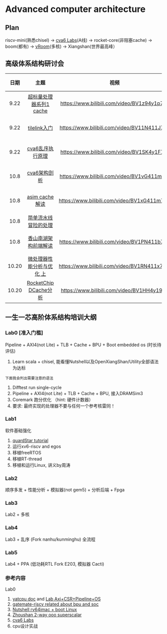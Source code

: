 # Advanced computer architecture



## Plan

riscv-mini(熟悉chisel) -> [cva6 Labs](https://github.com/sifferman/labs-with-cva6)(A线) -> rocket-core(非阻塞cache) -> boom(都有) -> [vRoom](https://github.com/MoonbaseOtago/vroom)(多核) -> Xiangshan(世界最高峰）




## 高级体系结构研讨会

| 日期 |                             主题                             |                    视频                     |  成员  |
| :--: | :----------------------------------------------------------: | :-----------------------------------------: | :----: |
| 9.22 |    [超标量处理器系列1 cache](./超标量处理器设计/cache.md)    | https://www.bilibili.com/video/BV1z94y1p7kc | 段震伟 |
| 9.22 | [tilelink入门](https://sagca6ucd2p.feishu.cn/docx/TbABd17ZYoryH8xpWNHcyL73noe) | https://www.bilibili.com/video/BV11N411J7Ty | 丁庆辰 |
| 9.22 |         [cva6乱序执行原理](cva6/cva6乱序执行原理.md)         | https://www.bilibili.com/video/BV1SK4y1F76t | 李子龙 |
| 10.8 |    [cva6架构剖析](./cva6/cva6.md)                | https://www.bilibili.com/video/BV1vG411m7Ft   |唐德宇 |
| 10.8 |    [asim cache解读](./asim/asim.md)              | https://www.bilibili.com/video/BV1xG411m75R  | 朱子谦 |
| 10.8 |    [简单流水线冒险的处理](https://sxl2g9eu0e.feishu.cn/docx/Cy70dffCHonymfxw906cxTNsnnp)              |         | 王京 |
| 10.8 | [香山南湖架构前端解读](./xiangshan/frontend.pdf) |https://www.bilibili.com/video/BV1PN411b7od | 蒋晓天 |
| 10.20 | [微处理器性能分析与优化 上](loongson/微处理器性能分析与优化.md) |https://www.bilibili.com/video/BV1RN411x7MF | 段震伟 |
| 10.20 | [RocketChip DCache分析](rocketchip/Rocket-DCache.pdf) |https://www.bilibili.com/video/BV1HH4y197jt | 丁庆辰 |



## 一生一芯高阶体系结构培训大纲

### Lab0 [准入门槛]
Pipeline + AXI4(not Lite) + TLB + Cache + BPU + Boot embedded os (时长待评估)

1. Learn scala + chisel, 能看懂Nutshell以及OpenXiangShan/Utility全部语法为达标
```
下面我会列出需要注意的语法
```
1. Difftest run single-cycle
1. Pipeline + AXI4(not Lite) + TLB + Cache + BPU, 接入DRAMSim3
1. Coremark 跑分优化 （hint: 硬件计数器）
1. 要求: 最终实现的处理器不要与任何一个参考核雷同！

### Lab1
软件基础强化
1. [quardStar tutorial](https://quard-star-tutorial.readthedocs.io/)
1. 运行xv6-riscv and egos
1. 移植freeRTOS
1. 移植RT-thread
1. 移植和运行Linux, 讲义by周涛

### Lab2
顺序多发 + 性能分析 + 模拟器(not gem5) + 分析后端 + Fpga

### Lab3
Lab2 + 多核

### Lab4 
Lab3 + 乱序 (Fork nanhu/kunminghu) 全流程

### Lab5
Lab4 + PPA (低功耗RTL Fork E203, 模拟器 Cacti)

### 参考内容

Lab0

1. [yatcpu doc](https://yatcpu.sysu.tech/) and [Lab Axi+CSR+Pipeline+OS](https://github.com/hrpccs/2022-fall-yatcpu-repo)
1. [gatemate-riscv related about bpu and soc](https://github.com/fm4dd/gatemate-riscv)
1. [Nutshell rv64imac + boot Linux](https://github.com/OSCPU/NutShell)
1. [Zhoushan 2-way ooo superscalar](https://github.com/OSCPU-Zhoushan/Zhoushan)
1. [cva6 Labs](https://github.com/sifferman/labs-with-cva6)
1. cpu设计实战


